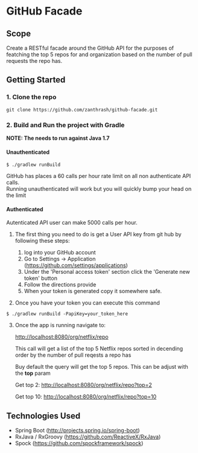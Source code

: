 # GitHub Facade

## Scope

Create a RESTful facade around the GitHub API for the purposes of featching the top 5 repos for and organization based on the number of pull requests the repo has.



## Getting Started

### 1. Clone the repo

```
git clone https://github.com/zanthrash/github-facade.git
```



### 2. Build and Run the project with Gradle

**NOTE: The needs to run against Java 1.7**

#### Unauthenticated
```
$ ./gradlew runBuild 
```

GitHub has places a 60 calls per hour rate limit on all non authenticate API calls.  
Running unauthenticated will work but you will quickly bump your head on the limit

#### Authenticated

Autenticated API user can make 5000 calls per hour.

1. The first thing you need to do is get a User API key from git hub by following these steps: 
    1. log into your GitHub account
    1. Go to Settings -> Application (https://github.com/settings/applications)
    1. Under the 'Personal access token' section click the 'Generate new token' button
    1. Follow the directions provide
    1. When your token is generated copy it somewhere safe.

2. Once you have your token you can execute this command

```
$ ./gradlew runBuild -PapiKey=your_token_here
```


3. Once the app is running navigate to:

    [http://localhost:8080/org/netflix/repo](http://localhost:8080/org/netflix/repos)
    
    This call will get a list of the top 5 Netflix repos sorted in decending order by the number of pull reqests a repo has
    
    Buy default the query will get the top 5 repos. This can be adjust with the **top** param
    
    Get top 2: [http://localhost:8080/org/netflix/repo?top=2](http://localhost:8080/org/netflix/repos?top=2)
    
    Get top 10: [http://localhost:8080/org/netflix/repo?top=10](http://localhost:8080/org/netflix/repos?top=10)
    
    


## Technologies Used

- Spring Boot (http://projects.spring.io/spring-boot)
- RxJava / RxGroovy (https://github.com/ReactiveX/RxJava)
- Spock (https://github.com/spockframework/spock)

